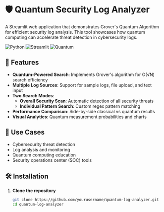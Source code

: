 # 🛡️ Quantum Security Log Analyzer

A Streamlit web application that demonstrates Grover's Quantum Algorithm for efficient security log analysis. This tool showcases how quantum computing can accelerate threat detection in cybersecurity logs.

![Python](https://img.shields.io/badge/Python-3.8%2B-blue)
![Streamlit](https://img.shields.io/badge/Streamlit-1.28%2B-red)
![Quantum](https://img.shields.io/badge/Quantum-Simulation-green)

## 🚀 Features

- **Quantum-Powered Search**: Implements Grover's algorithm for O(√N) search efficiency
- **Multiple Log Sources**: Support for sample logs, file upload, and text input
- **Two Search Modes**:
  - **Overall Security Scan**: Automatic detection of all security threats
  - **Individual Pattern Search**: Custom regex pattern matching
- **Performance Comparison**: Side-by-side classical vs quantum results
- **Visual Analytics**: Quantum measurement probabilities and charts

## 🎯 Use Cases

- Cybersecurity threat detection
- Log analysis and monitoring
- Quantum computing education
- Security operations center (SOC) tools

## 🛠️ Installation

1. **Clone the repository**
   ```bash
   git clone https://github.com/yourusername/quantum-log-analyzer.git
   cd quantum-log-analyzer
